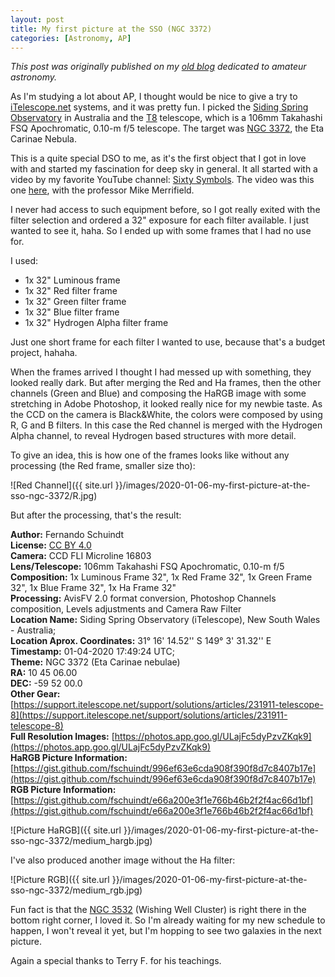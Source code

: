 ```yaml
---
layout: post
title: My first picture at the SSO (NGC 3372)
categories: [Astronomy, AP]
---
```


*This post was originally published on my [old blog](https://boredprogrammer.postach.io/post/my-first-picture-at-the-sso) dedicated to amateur astronomy.*

As I'm studying a lot about AP, I thought would be nice to give a try to [iTelescope.net](https://www.itelescope.net/) systems, and it was pretty fun. I picked the [Siding Spring Observatory](https://www.sidingspringobservatory.com.au/) in Australia and the [T8](https://support.itelescope.net/support/solutions/articles/231911-telescope-8) telescope, which is a 106mm Takahashi FSQ Apochromatic, 0.10-m f/5 telescope. The target was [NGC 3372](https://en.wikipedia.org/wiki/Carina_Nebula), the Eta Carinae Nebula.

This is a quite special DSO to me, as it's the first object that I got in love with and started my fascination for deep sky in general. It all started with a video by my favorite YouTube channel: [Sixty Symbols](https://www.youtube.com/channel/UCvBqzzvUBLCs8Y7Axb-jZew). The video was this one [here](https://www.youtube.com/watch?v=IAZkpyFEbLg), with the professor Mike Merrifield.

I never had access to such equipment before, so I got really exited with the filter selection and ordered a 32" exposure for each filter available. I just wanted to see it, haha. So I ended up with some frames that I had no use for.

I used:

- 1x 32" Luminous frame
- 1x 32" Red filter frame
- 1x 32" Green filter frame
- 1x 32" Blue filter frame
- 1x 32" Hydrogen Alpha filter frame

Just one short frame for each filter I wanted to use, because that's a budget project, hahaha.

When the frames arrived I thought I had messed up with something, they looked really dark. But after merging the Red and Ha frames, then the other channels (Green and Blue) and composing the HaRGB image with some stretching in Adobe Photoshop, it looked really nice for my newbie taste. As the CCD on the camera is Black&White, the colors were composed by using R, G and B filters. In this case the Red channel is merged with the Hydrogen Alpha channel, to reveal Hydrogen based structures with more detail.

To give an idea, this is how one of the frames looks like without any processing (the Red frame, smaller size tho):

![Red Channel]({{ site.url }}/images/2020-01-06-my-first-picture-at-the-sso-ngc-3372/R.jpg)

But after the processing, that's the result:

**Author:** Fernando Schuindt  
**License:** [CC BY 4.0](https://creativecommons.org/licenses/by/4.0/)  
**Camera:** CCD FLI Microline 16803  
**Lens/Telescope:** 106mm Takahashi FSQ Apochromatic, 0.10-m f/5  
**Composition:** 1x Luminous Frame 32", 1x Red Frame 32", 1x Green Frame 32", 1x Blue Frame 32", 1x Ha Frame 32"  
**Processing:** AvisFV 2.0 format conversion, Photoshop Channels composition, Levels adjustments and Camera Raw Filter  
**Location Name:** Siding Spring Observatory (iTelescope), New South Wales - Australia;  
**Location Aprox. Coordinates:** 31° 16' 14.52'' S 149° 3' 31.32'' E  
**Timestamp:** 01-04-2020 17:49:24 UTC;  
**Theme:** NGC 3372 (Eta Carinae nebulae)  
**RA:** 10 45 06.00  
**DEC:** -59 52 00.0  
**Other Gear:** [https://support.itelescope.net/support/solutions/articles/231911-telescope-8](https://support.itelescope.net/support/solutions/articles/231911-telescope-8)  
**Full Resolution Images:** [https://photos.app.goo.gl/ULajFc5dyPzvZKqk9](https://photos.app.goo.gl/ULajFc5dyPzvZKqk9)  
**HaRGB Picture Information:** [https://gist.github.com/fschuindt/996ef63e6cda908f390f8d7c8407b17e](https://gist.github.com/fschuindt/996ef63e6cda908f390f8d7c8407b17e)  
**RGB Picture Information:** [https://gist.github.com/fschuindt/e66a200e3f1e766b46b2f2f4ac66d1bf](https://gist.github.com/fschuindt/e66a200e3f1e766b46b2f2f4ac66d1bf)  

![Picture HaRGB]({{ site.url }}/images/2020-01-06-my-first-picture-at-the-sso-ngc-3372/medium_hargb.jpg)

I've also produced another image without the Ha filter:

![Picture RGB]({{ site.url }}/images/2020-01-06-my-first-picture-at-the-sso-ngc-3372/medium_rgb.jpg)

Fun fact is that the [NGC 3532](https://en.wikipedia.org/wiki/NGC_3532) (Wishing Well Cluster) is right there in the bottom right corner, I loved it. So I'm already waiting for my new schedule to happen, I won't reveal it yet, but I'm hopping to see two galaxies in the next picture.

Again a special thanks to Terry F. for his teachings.
